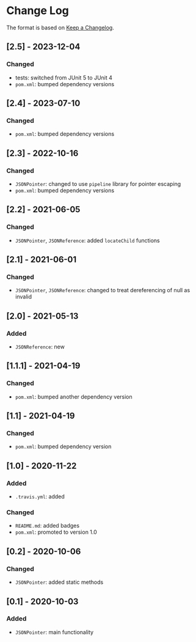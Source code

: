 # Change Log

The format is based on [Keep a Changelog](http://keepachangelog.com/).

## [2.5] - 2023-12-04
### Changed
- tests: switched from JUnit 5 to JUnit 4
- `pom.xml`: bumped dependency versions

## [2.4] - 2023-07-10
### Changed
- `pom.xml`: bumped dependency versions

## [2.3] - 2022-10-16
### Changed
- `JSONPointer`: changed to use `pipeline` library for pointer escaping
- `pom.xml`: bumped dependency versions

## [2.2] - 2021-06-05
### Changed
- `JSONPointer`, `JSONReference`: added `locateChild` functions

## [2.1] - 2021-06-01
### Changed
- `JSONPointer`, `JSONReference`: changed to treat dereferencing of null as invalid

## [2.0] - 2021-05-13
### Added
- `JSONReference`: new

## [1.1.1] - 2021-04-19
### Changed
- `pom.xml`: bumped another dependency version

## [1.1] - 2021-04-19
### Changed
- `pom.xml`: bumped dependency version

## [1.0] - 2020-11-22
### Added
- `.travis.yml`: added
### Changed
- `README.md`: added badges
- `pom.xml`: promoted to version 1.0

## [0.2] - 2020-10-06
### Changed
- `JSONPointer`: added static methods

## [0.1] - 2020-10-03
### Added
- `JSONPointer`: main functionality
